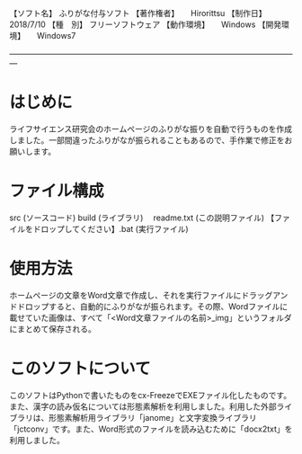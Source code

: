 【ソフト名】	ふりがな付与ソフト
【著作権者】　　Hirorittsu
【制作日】　　　2018/7/10
【種　別】	フリーソフトウェア
【動作環境】　　Windows
【開発環境】　　Windows7

―――――――――――――――――――――――――――――――――――――
# はじめに
  ライフサイエンス研究会のホームページのふりがな振りを自動で行うものを作成しました。一部間違ったふりがなが振られることもあるので、手作業で修正をお願いします。

# ファイル構成
  src		(ソースコード)
  build		(ライブラリ)
　readme.txt	(この説明ファイル)
【ファイルをドロップしてください】.bat	(実行ファイル)

# 使用方法
  ホームページの文章をWord文章で作成し、それを実行ファイルにドラッグアンドドロップすると、自動的にふりがなが振られます。その際、Wordファイルに載せていた画像は、すべて「<Word文章ファイルの名前>_img」というフォルダにまとめて保存される。

# このソフトについて
  このソフトはPythonで書いたものをcx-FreezeでEXEファイル化したものです。また、漢字の読み仮名については形態素解析を利用しました。利用した外部ライブラリは、形態素解析用ライブラリ「janome」と文字変換ライブラリ「jctconv」です。また、Word形式のファイルを読み込むために「docx2txt」を利用しました。